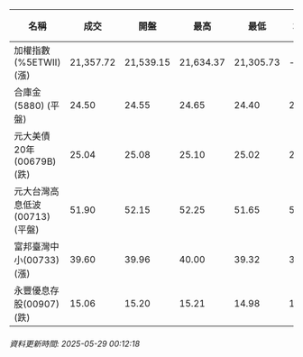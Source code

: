| 名稱 | 成交 | 開盤 | 最高 | 最低 | 均價 | 成交金額(億) | 昨收 | 漲跌幅 | 漲跌 | 總量 | 昨量 | 振幅 |
| -------- | -------- | -------- | -------- |-------- | -------- | -------- |-------- |-------- |-------- | -------- | -------- |-------- |
|加權指數(%5ETWII) (漲)|21,357.72|21,539.15|21,634.37|21,305.73|-|3,218.84|21,336.54|0.10%|21.18|5,618,032|0|1.54%|
|合庫金(5880) (平盤)|24.50|24.55|24.65|24.40|24.49|2.13|24.50|0.00%|0.00|8,701|10,098|1.02%|
|元大美債20年(00679B) (跌)|25.04|25.08|25.10|25.02|25.06|9.79|25.06|0.08%|0.02|39,078|74,659|0.32%|
|元大台灣高息低波(00713) (平盤)|51.90|52.15|52.25|51.65|51.91|4.61|51.90|0.00%|0.00|8,883|9,279|1.16%|
|富邦臺灣中小(00733) (漲)|39.60|39.96|40.00|39.32|39.60|0.124|39.52|0.20%|0.08|314|442|1.72%|
|永豐優息存股(00907) (跌)|15.06|15.20|15.21|14.98|15.07|0.058|15.15|0.59%|0.09|386|1,296|1.52%|
###### 資料更新時間: 2025-05-29 00:12:18